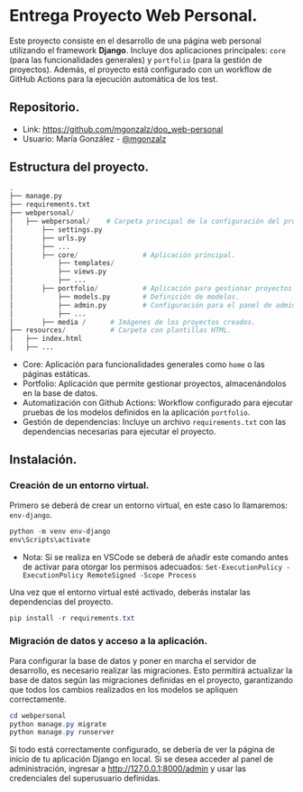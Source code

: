 # Entrega Proyecto Web Personal.
Este proyecto consiste en el desarrollo de una página web personal utilizando el framework **Django**. Incluye dos aplicaciones principales: `core` (para las funcionalidades generales) y `portfolio` (para la gestión de proyectos). Además, el proyecto está configurado con un workflow de GitHub Actions para la ejecución automática de los test.
## Repositorio.
- Link: https://github.com/mgonzalz/doo_web-personal
- Usuario: María González - [@mgonzalz](https://github.com/mgonzalz)

## Estructura del proyecto.
```python
.
├── manage.py
├── requirements.txt
├── webpersonal/
│   ├── webpersonal/    # Carpeta principal de la configuración del proyecto.
│       ├── settings.py
│       ├── urls.py
│       ├── ...
│       ├── core/                # Aplicación principal.
│           ├── templates/
│           ├── views.py
│           ├── ...
│       ├── portfolio/           # Aplicación para gestionar proyectos del portafolio.
│           ├── models.py        # Definición de modelos.
│           ├── admin.py         # Configuración para el panel de administración.
│           ├── ...
│       ├── media /      # Imágenes de los proyectos creados.
├── resources/           # Carpeta con plantillas HTML.
│   ├── index.html
│   ├── ...
```
- Core: Aplicación para funcionalidades generales como `home` o las páginas estáticas.
- Portfolio: Aplicación que permite gestionar proyectos, almacenándolos en la base de datos.
- Automatización con Github Actions: Workflow configurado para ejecutar pruebas de los modelos definidos en la aplicación `portfolio`.
- Gestión de dependencias: Incluye un archivo `requirements.txt` con las dependencias necesarias para ejecutar el proyecto.

## Instalación.
### Creación de un entorno virtual.
Primero se deberá de crear un entorno virtual, en este caso lo llamaremos: `env-django`.
```powershell
python -m venv env-django
env\Scripts\activate
```
- Nota: Si se realiza en VSCode se deberá de añadir este comando antes de activar para otorgar los permisos adecuados: `Set-ExecutionPolicy -ExecutionPolicy RemoteSigned -Scope Process`

Una vez que el entorno virtual esté activado, deberás instalar las dependencias del proyecto.
```powershell
pip install -r requirements.txt
```
### Migración de datos y acceso a la aplicación.
Para configurar la base de datos y poner en marcha el servidor de desarrollo, es necesario realizar las migraciones. Esto permitirá actualizar la base de datos según las migraciones definidas en el proyecto, garantizando que todos los cambios realizados en los modelos se apliquen correctamente.

```powershell
cd webpersonal
python manage.py migrate
python manage.py runserver
```
Si todo está correctamente configurado, se debería de ver la página de inicio de tu aplicación Django en local. Si se desea acceder al panel de administración, ingresar a http://127.0.0.1:8000/admin y usar las credenciales del superusuario definidas.



